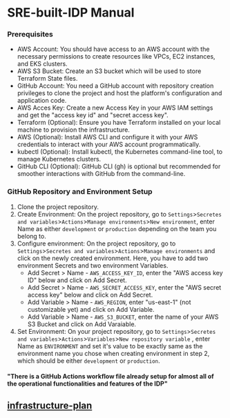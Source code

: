 # SRE-built-IDP Manual

### Prerequisites

 - AWS Account: You should have access to an AWS account with the necessary permissions to create resources like VPCs, EC2 instances, and EKS clusters.
 - AWS S3 Bucket: Create an S3 bucket which will be used to store Terraform State files.
 - GitHub Account: You need a GitHub account with repository creation privileges to clone the project and host the platform's configuration and application code.
 - AWS Acces Key: Create a new Access Key in your AWS IAM settings and get the "access key id" and "secret access key".
 - Terraform (Optional): Ensure you have Terraform installed on your local machine to provision the infrastructure.
 - AWS (Optional): Install AWS CLI and configure it with your AWS credentials to interact with your AWS account programmatically.
 - kubectl (Optional): Install kubectl, the Kubernetes command-line tool, to manage Kubernetes clusters.
- GitHub CLI (Optional): GitHub CLI (gh) is optional but recommended for smoother interactions with GitHub from the command-line.

###  GitHub Repository and Environment Setup

 1. Clone the project repository.
 2. Create Environment: On the project repository, go to `Settings`>`Secretes and variables`>`Actions`>`Manage environments`>`New environment`, enter Name as either `development` or `production` depending on the team you belong to.
 3. Configure environment: On the project repository, go to `Settings`>`Secretes and variables`>`Actions`>`Manage environments` and click on the newly created environment. Here, you have to add two environment Secrets and two environment Variables.
    - Add Secret > Name - `AWS_ACCESS_KEY_ID`, enter the "AWS access key ID" below and click on Add Secret.
    - Add Secret > Name - `AWS_SECRET_ACCESS_KEY`, enter the "AWS secret access key" below and click on Add Secret.
    - Add Variable > Name - `AWS_REGION`, enter "us-east-1" (not customizable yet) and click on Add Variable.
    - Add Variable > Name - `AWS_S3_BUCKET`, enter the name of your AWS S3 Bucket and click on Add Varaiable.
 4. Set Environment: On your project repository, go to `Settings`>`Secretes and variables`>`Actions`>`Variables`>`New repository variable` , enter Name as `ENVIRONMENT` and set it's value to be exactly same as the environment name you chose when creating environment in step 2, which should be either `development` or `production`.
 
#### "There is a GitHub Actions workflow file already setup for almost all of the operational functionalities and features of the IDP"

## [infrastructure-plan](./infrastructure-plan)
### 
